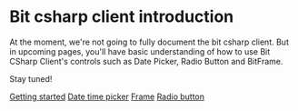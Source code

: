 # Bit csharp client introduction

At the moment, we're not going to fully document the bit csharp client. But in upcoming pages, you'll have basic understanding of how to use Bit CSharp Client's controls such as Date Picker, Radio Button and BitFrame.

Stay tuned!

[Getting started](getting-started.md)
[Date time picker](date-picker.md)
[Frame](frame.md)
[Radio button](radio-button.md)